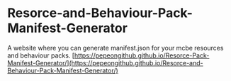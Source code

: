 # Resorce-and-Behaviour-Pack-Manifest-Generator
A website where you can generate manifest.json for your mcbe resources and behaviour packs.
[https://pepeongithub.github.io/Resorce-Pack-Manifest-Generator/](https://pepeongithub.github.io/Resorce-and-Behaviour-Pack-Manifest-Generator/)
